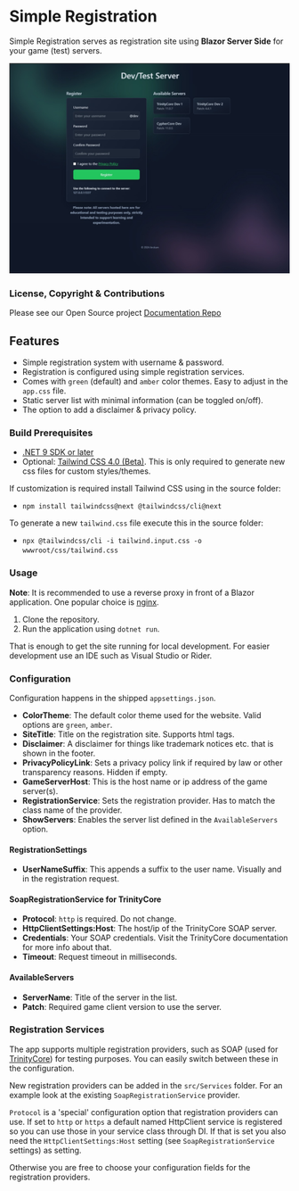 # Simple Registration
Simple Registration serves as registration site using **Blazor Server Side** for your game (test) servers.

![preview_green](docs/preview_green.jpg)

### License, Copyright & Contributions
Please see our Open Source project [Documentation Repo](https://github.com/Arctium/Documentation)

## Features
* Simple registration system with username & password.
* Registration is configured using simple registration services.
* Comes with `green` (default) and `amber` color themes. Easy to adjust in the `app.css` file.
* Static server list with minimal information (can be toggled on/off).
* The option to add a disclaimer & privacy policy.

### Build Prerequisites
* [.NET 9 SDK or later](https://dotnet.microsoft.com/download/dotnet/9.0)
* Optional: [Tailwind CSS 4.0 (Beta)](https://tailwindcss.com/docs/v4-beta). This is only required to generate new css files for custom styles/themes.

If customization is required install Tailwind CSS using in the source folder:
* `npm install tailwindcss@next @tailwindcss/cli@next`

To generate a new `tailwind.css` file execute this in the source folder:
* `npx @tailwindcss/cli -i tailwind.input.css -o wwwroot/css/tailwind.css`

### Usage
**Note**: It is recommended to use a reverse proxy in front of a Blazor application. One popular choice is [nginx](https://nginx.org/).

1. Clone the repository.
2. Run the application using `dotnet run`.

That is enough to get the site running for local development. For easier development use an IDE such as Visual Studio or Rider.

### Configuration
Configuration happens in the shipped `appsettings.json`.

* **ColorTheme**: The default color theme used for the website. Valid options are `green`, `amber`.
* **SiteTitle**: Title on the registration site. Supports html tags.
* **Disclaimer**: A disclaimer for things like trademark notices etc. that is shown in the footer.
* **PrivacyPolicyLink**: Sets a privacy policy link if required by law or other transparency reasons. Hidden if empty.
* **GameServerHost**: This is the host name or ip address of the game server(s).
* **RegistrationService**: Sets the registration provider. Has to match the class name of the provider.
* **ShowServers**: Enables the server list defined in the `AvailableServers` option.

#### RegistrationSettings
* **UserNameSuffix**: This appends a suffix to the user name. Visually and in the registration request.

#### SoapRegistrationService for TrinityCore
* **Protocol**: `http` is required. Do not change.
* **HttpClientSettings:Host**: The host/ip of the TrinityCore SOAP server.
* **Credentials**: Your SOAP credentials. Visit the TrinityCore documentation for more info about that.
* **Timeout**: Request timeout in milliseconds.

#### AvailableServers
* **ServerName**: Title of the server in the list.
* **Patch**: Required game client version to use the server.

### Registration Services
The app supports multiple registration providers, such as SOAP (used for [TrinityCore](https://github.com/TrinityCore/TrinityCore)) for testing purposes. You can easily switch between these in the configuration.

New registration providers can be added in the `src/Services` folder. For an example look at the existing `SoapRegistrationService` provider.

`Protocol` is a 'special' configuration option that registration providers can use. If set to `http` or `https` a default named HttpClient service is registered so you can use those in your service class through DI. If that is set you also need the `HttpClientSettings:Host` setting (see `SoapRegistrationService` settings) as setting.

Otherwise you are free to choose your configuration fields for the registration providers.
